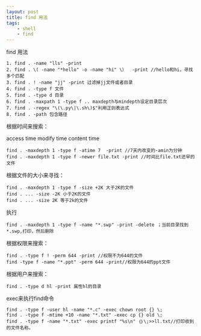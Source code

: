 ```yaml
---
layout: post
title: find 用法
tags:
    - shell
    - find
---
```


find 用法

>
    1. find . -name "lls" -print
    2. find . \( -name "*hello" -o -name "hi" \）  -print //hello和hi，寻找多个匹配
    3. find . ! -name "jj" -print 过滤掉jj文件或者目录
    4. find . -type f 文件
    5. find . -type d 目录
    6. find . -maxpath 1 -type f .. maxdepth与mindepth设定目录层次
    7. find . -regex "\(\.py\|\.sh\)$"利用正则表达式
    8. find . -path 包含路径

根据时间来搜索：

access time
modify time 
content time 
>
    find . -maxdepth 1 -type f -atime 7  -print //7天内改变的-amin为分钟
    find . -maxdepth 1 -type f -newer file.txt -print //时间比file.txt还早的文件

根据文件的大小来寻找：
>
    find . -maxdepth 1 -type f -size +2K 大于2K的文件
    find . ... -size -2K 小于2K的文件
    find . ... -size 2K 等于2k的文件
执行
>
    find . -maxdepth 1 -type f -name "*.swp" -print -delete ；当前目录找到*.swp,打印，然后删除

根据权限来搜索：
>
    find . -type f ! -perm 644 -print //权限不为644的文件
    find -type f -name "*.ppt" -perm 644 -print//权限为644的ppt文件

根据用户来搜索：
>
    find . -type d hl -print 属性hl的目录

exec来执行find命令
>
    find . -type f -user hl -name "*.c" -exec chown root {} \;
    find . -type f -mtime +10 -name "*.txt" -exec cp {} old \;
    find . -type f -name "*.txt" -exec printf "%s\n" ｛｝\;>>ll.txt//打印收到的文件名称。
